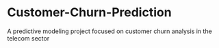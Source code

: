 # Customer-Churn-Prediction
A predictive modeling project focused on customer churn analysis in the telecom sector
